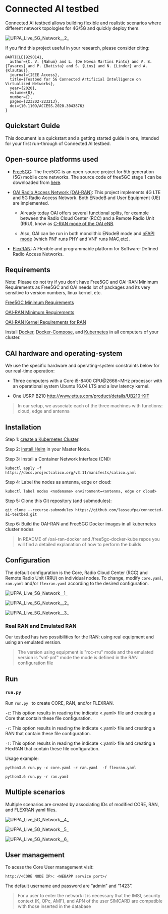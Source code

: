 # Connected AI testbed

Connected AI testbed allows building flexible and realistic scenarios where different network topologies for 4G/5G and quickly deploy them. 

![UFPA_Live_5G_Network__2_](https://gitlab.lasse.ufpa.br/2020-ai-testbed/ai-testbed/project-agenda/uploads/300adcf0c0e076aa1499e60b5e477df4/UFPA_Live_5G_Network_.png)

 If you find this project useful in your research, please consider citing:

    @ARTICLE{9290141,
      author={C. V. {Nahum} and L. {De Nóvoa Martins Pinto} and V. B. {Tavares} and P. {Batista} and S. {Lins} and N. {Linder} and A. {Klautau}},
      journal={IEEE Access}, 
      title={Testbed for 5G Connected Artificial Intelligence on Virtualized Networks}, 
      year={2020},
      volume={8},
      number={},
      pages={223202-223213},
      doi={10.1109/ACCESS.2020.3043876}
    }

## Quickstart Guide

This document is a quickstart and a getting started guide in one, intended for your first run-through of Connected AI testbed.

## Open-source platforms used

* [Free5GC](https://www.free5gc.org/): The free5GC is an open-source project for 5th generation (5G) mobile core networks. The source code of free5GC stage 1 can be downloaded from [here](https://bitbucket.org/nctu_5g/free5gc-stage-1/src/master/).

* [OAI Radio Access Network (OAI-RAN)](https://www.openairinterface.org/?page_id=2763): This project implements 4G LTE and 5G Radio Access Network. Both ENodeB and User Equipment (UE) are implemented. 

  * Already today OAI offers several functional splits, for example between the Radio Cloud Center (RCC) and a Remote Radio Unit (RRU), know as [C-RAN mode of the OAI eNB](https://gitlab.eurecom.fr/oai/openairinterface5g/-/wikis/how-to-connect-cots-ue-to-oai-enb-via-ngfi-rru).

  * Also, OAI can be run in both monolithic ENodeB mode and [nFAPI mode](https://gitlab.eurecom.fr/oai/openairinterface5g/-/wikis/nFAPI-howto) (which PNF runs PHY and VNF runs MAC,etc).

* [FlexRAN](http://mosaic5g.io/flexran/): A Flexible and programmable platform for Software-Defined Radio Access Networks.

## Requirements

Note: Please do not try if you don't have Free5GC and OAI-RAN Minimum Requirements as Free5GC and OAI needs lot of packages and its very sensitive to version numbers, linux kernel, etc. 

[Free5GC Minimum Requirements](https://www.free5gc.org/installation)

[OAI-RAN Minimum Requirements](https://gitlab.eurecom.fr/oai/openairinterface5g/-/wikis/OpenAirSystemRequirements)

[OAI-RAN Kernel Requirements for RAN](https://gitlab.eurecom.fr/oai/openairinterface5g/-/wikis/OpenAirKernelMainSetup)

Install [Docker](https://docs.docker.com/engine/install/), [Docker-Compose](https://docs.docker.com/compose/install/), and [Kubernetes](https://kubernetes.io/docs/setup/) in all computers of your cluster. 

## CAI hardware and operating-system

We use the specific hardware and operating-system constraints below for our real-time operation:

  - Three computers with a Core i5-8400 CPU@2666~MHz processor with an operational system Ubuntu 16.04 LTS and a low latency kernel. 

  - One USRP B210 http://www.ettus.com/product/details/UB210-KIT

> In our setup,  we associate each
> of the three machines with 
> functions: cloud, edge and antenna

## Installation

Step 1: [create a Kubernetes Cluster](https://kubernetes.io/docs/tutorials/kubernetes-basics/create-cluster/). 

Step 2: [install Helm](https://helm.sh/docs/intro/install/) in your Master Node.

Step 3: Install a Container Network Interface (CNI):

```
kubectl apply -f https://docs.projectcalico.org/v3.11/manifests/calico.yaml
```

Step 4: Label the nodes as antenna, edge or cloud:

```
kubectl label nodes <nodename> environment=<antenna, edge or cloud>
```

Step 5: Clone this Git repository (and submodules):

```
git clone --recurse-submodules https://github.com/lasseufpa/connected-ai-testbed.git
```

Step 6: Build the OAI-RAN and Free5GC Docker images in all kubernetes cluster nodes

> In README of /oai-ran-docker and /free5gc-docker-kube repos 
> you will find a detailed explanation of how to perform the builds

## Configuration

The default configuration is the Core, Radio Cloud Center (RCC) and Remote Radio Unit (RRU) on individual nodes. To change, modify `core.yaml`, `ran.yaml` and/or `flexran.yaml`  according to the desired configuration.

![UFPA_Live_5G_Network__1_](https://www.lasse.ufpa.br/wp-content/uploads/2021/01/core.png)

![UFPA_Live_5G_Network__2_](https://www.lasse.ufpa.br/wp-content/uploads/2021/01/flexran.png)

![UFPA_Live_5G_Network__3_](https://www.lasse.ufpa.br/wp-content/uploads/2021/01/ran.png)

### Real RAN and Emulated RAN 

Our testbed has two possibilities for the RAN: using real equipment and using an emulated version.

> The version using equipment is "rcc-rru" mode
> and the emulated version is "vnf-pnf" mode
> the mode is defined in the RAN configuration file

## Run

### `run.py`

Run `run.py ` to create CORE, RAN, and/or FLEXRAN.  

`-c`: This option results in reading the indicate <.yaml> file and creating a Core that contain these file configuration.

`-r`: This option results in reading the indicate <.yaml> file and creating a RAN that contain these file configuration.

`-f`: This option results in reading the indicate <.yaml> file and creating a FlexRAN that contain these file configuration.

Usage example:

 `python3.6 run.py -c core.yaml -r ran.yaml  -f flexran.yaml` 

 `python3.6 run.py -r ran.yaml` 

## Multiple scenarios 

Multiple scenarios are created by associating IDs of modified CORE, RAN, and FLEXRAN yaml files.

![UFPA_Live_5G_Network__4_](https://www.lasse.ufpa.br/wp-content/uploads/2021/01/exemplo_1.png)

![UFPA_Live_5G_Network__5_](https://www.lasse.ufpa.br/wp-content/uploads/2021/01/exemplo_2.png)

![UFPA_Live_5G_Network__6_](https://www.lasse.ufpa.br/wp-content/uploads/2021/01/exemplo_3.png)

## User management

To acess the Core User management visit: 

`http://<CORE NODE IP>: <WEBAPP service port>/`

The default username and password are “admin” and “1423”.

> For a user to enter the network
> it is necessary that the IMSI, security context (K, OPc, AMF),
> and APN of the user SIMCARD are
> compatible with those inserted in the database